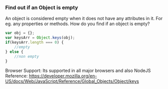 ### Find out if an Object is empty

An object is considered empty when it does not have any attributes in it. For eg. any properties or methods. How do you find if an object is empty?

```js
var obj = {};
var keysArr = Object.keys(obj);
if(keysArr.length === 0) {
    //empty
} else {
    //non empty
}
```
Browser Support: Its supported in all major browsers and also NodeJS
Reference: https://developer.mozilla.org/en-US/docs/Web/JavaScript/Reference/Global_Objects/Object/keys